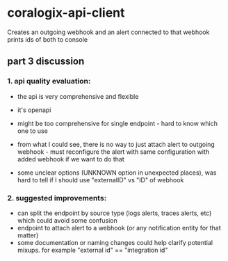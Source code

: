 # coralogix-api-client
Creates an outgoing webhook and an alert connected to that webhook
prints ids of both to console

## part 3 discussion
### 1. api quality evaluation:
- the api is very comprehensive and flexible
- it's openapi

- might be too comprehensive for single endpoint - hard to know which one to use
- from what I could see, there is no way to just attach alert to outgoing webhook - must reconfigure the alert with same configuration with added webhook if we want to do that
- some unclear options (UNKNOWN option in unexpected places), was hard to tell if I should use "externalID" vs "ID" of webhook


### 2. suggested improvements:
- can split the endpoint by source type (logs alerts, traces alerts, etc) which could avoid some confusion
- endpoint to attach alert to a webhook (or any notification entity for that matter)
- some documentation or naming changes could help clarify potential mixups. for example "external id" == "integration id"